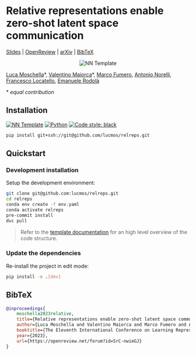 # Relative representations enable zero-shot latent space communication

[Slides](https://lucmos.github.io/relreps-presentation/) |
[OpenReview](https://openreview.net/forum?id=SrC-nwieGJ) |
[arXiv](https://arxiv.org/abs/2209.15430) |
[BibTeX](#bibtex)

<p align="center">
    <img alt="NN Template" src="./data/assets/teaser.gif">
</p>

[Luca Moschella](https://luca.moschella.dev/)\*,
[Valentino Maiorca](https://gladia.di.uniroma1.it/authors/maiorca/)\*,
[Marco Fumero](https://gladia.di.uniroma1.it/authors/fumero/),
[Antonio Norelli](https://noranta4.com/),
[Francesco Locatello](https://www.francescolocatello.com/),
[Emanuele Rodolà](https://gladia.di.uniroma1.it/authors/rodola/)

\* *equal contribution*

## Installation
<p align="left">
    <a href="https://github.com/grok-ai/nn-template"><img alt="NN Template" src="https://shields.io/badge/nn--template-0.2.1-emerald?style=flat&labelColor=gray"></a>
    <a href="https://www.python.org/downloads/"><img alt="Python" src="https://img.shields.io/badge/python-3.9-blue.svg"></a>
    <a href="https://black.readthedocs.io/en/stable/"><img alt="Code style: black" src="https://img.shields.io/badge/code%20style-black-000000.svg"></a>
</p>

```bash
pip install git+ssh://git@github.com/lucmos/relreps.git
```


## Quickstart

### Development installation

Setup the development environment:

```bash
git clone git@github.com:lucmos/relreps.git
cd relreps
conda env create -f env.yaml
conda activate relreps
pre-commit install
dvc pull
```

> Refer to the [template documentation](https://grok-ai.github.io/nn-template/0.2/) for an high level overview of the code structure.

### Update the dependencies

Re-install the project in edit mode:

```bash
pip install -e .[dev]
```


## BibTeX

```bibtex
@inproceedings{
    moschella2023relative,
    title={Relative representations enable zero-shot latent space communication},
    author={Luca Moschella and Valentino Maiorca and Marco Fumero and Antonio Norelli and Francesco Locatello and Emanuele Rodol{\`a}},
    booktitle={The Eleventh International Conference on Learning Representations },
    year={2023},
    url={https://openreview.net/forum?id=SrC-nwieGJ}
}
```
